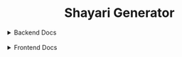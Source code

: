 <h1 align="center">Shayari Generator</h1>

<details>

<summary>Backend Docs</summary>

<br>

<h1 align="center">Shayari Generator Backend</h1>

<br>

## About

<br>

This is Shyari Generator Backend Section so user can use this to generate shayaari in hindi or English Both.

<br>

## Clone Repository

<br>

```
git clone https://github.com/Amanmandal-M/Shayari_Generator.git
```

<br>

## Installation

<br>

```
cd Backend

npm i / npm install
```

<br>

## Start the Backend server

<br>

```
npm run start

node server.js
```

<br>

##  MVC Structure

```
├── index.js
├── configs
|    └── db.js
├── models
|    └── shayariModels.js
├── routes
|    └── shayariRoutes.js
├──controllers
|    └── shayariControllers.js
```

Note : 

- You can use any of them .

- Before doing anything first create .env file and put your `OPENAI_API_KEY = <Your OpenAI Key>`

<br>

## Backend Deployment URL

<h2>
    <strong>
        <a href="https://shayari-generator-backend.onrender.com">Render</a>
    </strong>
</h2>

<br>

</details>

<br>

<details>

<summary>Frontend Docs</summary>

<br>

<h1 align="center">Shayari Generator Frontend</h1>

<br>

## About

<br>

This is Shyari Generator Frontend Section so user can use this to generate shayaari in hindi or English Both.

<br>

## Frontend Deployment URL

<h2>
    <strong>
        <a href="https://shayari-generator.netlify.app/">Netlify</a>
    </strong>
</h2>

</details>

